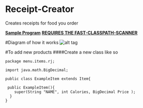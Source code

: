 # Receipt-Creator
Creates receipts for food you order

[**Sample Program**](https://github.com/Ryan-Jung/Receipt-Creator/blob/master/src/SampleProgram.java)
[**REQUIRES THE FAST-CLASSPATH-SCANNER**](https://github.com/lukehutch/fast-classpath-scanner)

#Diagram of how it works
![alt tag](http://i.imgur.com/uyDRGah.png)


#To add new products
####Create a new class like so
```
package menu.items.rj;

import java.math.BigDecimal;

public class ExampleItem extends Item{
 
 public ExampleItem(){
    super(String "NAME", int Calories, BigDecimal Price );
  }
}
```
